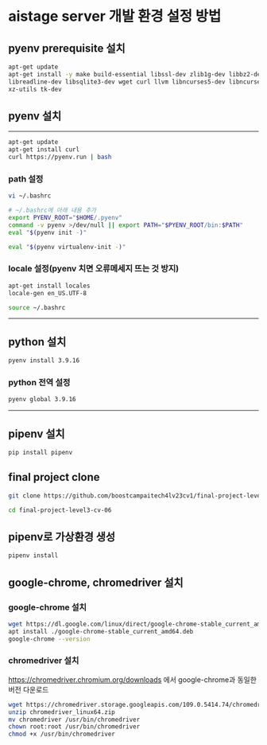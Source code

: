 # aistage server 개발 환경 설정 방법

## pyenv prerequisite 설치
```bash
apt-get update
apt-get install -y make build-essential libssl-dev zlib1g-dev libbz2-dev \
libreadline-dev libsqlite3-dev wget curl llvm libncurses5-dev libncursesw5-dev \
xz-utils tk-dev
```

## pyenv 설치
---
```bash
apt-get update
apt-get install curl
curl https://pyenv.run | bash
```
### path 설정
```bash
vi ~/.bashrc
```
```bash
# ~/.bashrc에 아래 내용 추가
export PYENV_ROOT="$HOME/.pyenv"
command -v pyenv >/dev/null || export PATH="$PYENV_ROOT/bin:$PATH"
eval "$(pyenv init -)"

eval "$(pyenv virtualenv-init -)"
```
### locale 설정(pyenv 치면 오류메세지 뜨는 것 방지)
```bash
apt-get install locales
locale-gen en_US.UTF-8
```
```bash
source ~/.bashrc
```
---
## python 설치
```bash
pyenv install 3.9.16
```
### python 전역 설정
```bash
pyenv global 3.9.16
```
---
## pipenv 설치
```bash
pip install pipenv
```

## final project clone
```bash
git clone https://github.com/boostcampaitech4lv23cv1/final-project-level3-cv-06.git
```
```bash
cd final-project-level3-cv-06
```
## pipenv로 가상환경 생성
```bash
pipenv install
```
## google-chrome, chromedriver 설치
### google-chrome 설치
```bash
wget https://dl.google.com/linux/direct/google-chrome-stable_current_amd64.deb 
apt install ./google-chrome-stable_current_amd64.deb 
google-chrome --version
```
### chromedriver 설치
https://chromedriver.chromium.org/downloads 에서 google-chrome과 동일한 버전 다운로드
```bash
wget https://chromedriver.storage.googleapis.com/109.0.5414.74/chromedriver_linux64.zip
unzip chromedriver_linux64.zip
mv chromedriver /usr/bin/chromedriver
chown root:root /usr/bin/chromedriver
chmod +x /usr/bin/chromedriver
```

